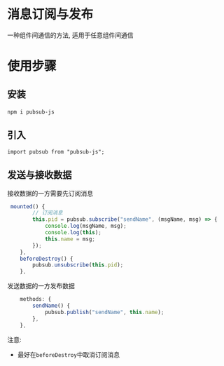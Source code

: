 # 消息订阅与发布

一种组件间通信的方法, 适用于任意组件间通信

# 使用步骤

## 安装

​`npm i pubsub-js`​

## 引入

`import pubsub from "pubsub-js";`

## 发送与接收数据

接收数据的一方需要先订阅消息

```js
 mounted() {
        // 订阅消息
        this.pid = pubsub.subscribe("sendName", (msgName, msg) => {
            console.log(msgName, msg);
            console.log(this);
            this.name = msg;
        });
    },
    beforeDestroy() {
        pubsub.unsubscribe(this.pid);
    },
```

发送数据的一方发布数据

```js
    methods: {
        sendName() {
            pubsub.publish("sendName", this.name);
        },
    },
```

注意: 

* 最好在`beforeDestroy`​中取消订阅消息

‍
